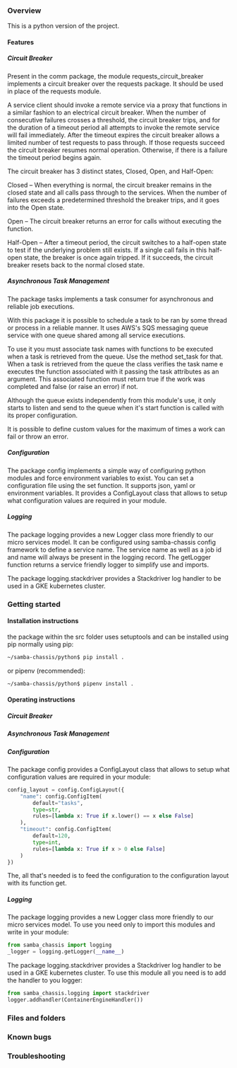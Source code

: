 ### Overview
This is a python version of the project.

#### Features
##### Circuit Breaker
Present in the comm package, the module 
requests_circuit_breaker implements a circuit 
breaker over the requests package. It should
be used in place of the requests module.

A service client should invoke a remote service via a proxy
that functions in a similar fashion to an electrical circuit
breaker. When the number of consecutive failures crosses a
threshold, the circuit breaker trips, and for the duration of
a timeout period all attempts to invoke the remote service will
fail immediately. After the timeout expires the circuit breaker
allows a limited number of test requests to pass through. If
those requests succeed the circuit breaker resumes normal operation.
Otherwise, if there is a failure the timeout period begins again.

The circuit breaker has 3 distinct states, Closed, Open, and Half-Open:

Closed – When everything is normal, the circuit breaker remains
in the closed state and all calls pass through to the services.
When the number of failures exceeds a predetermined threshold the
breaker trips, and it goes into the Open state.

Open – The circuit breaker returns an error for calls without
executing the function.

Half-Open – After a timeout period, the circuit switches to a
half-open state to test if the underlying problem still exists.
If a single call fails in this half-open state, the breaker is
once again tripped. If it succeeds, the circuit breaker resets
back to the normal closed state. 
  
##### Asynchronous Task Management
The package tasks implements a task consumer for asynchronous 
and reliable job executions.

With this package it is possible to schedule a task to be ran by
some thread or process in a reliable manner.
It uses AWS's SQS messaging queue service with one queue
shared among all service executions.

To use it you must associate task names with functions to be 
executed when a task is retrieved from the queue. Use the 
method set_task for that. When a task is retrieved from the 
queue the class verifies the task name e executes
the function associated with it passing the task attributes 
as an argument. This associated function must return true 
if the work was completed and false (or raise an error) if not.

Although the queue exists independently from this module's 
use, it only starts to listen and send to the queue when it's
start function is called with its proper configuration.

It is possible to define custom values for the maximum of 
times a work can fail or throw an error.

##### Configuration
The package config implements a simple way of configuring
python modules and force environment variables to exist.
You can set a configuration file using the set function.
It supports json, yaml or environment variables.
It provides a ConfigLayout class that allows to setup
what configuration values are required in your module.

##### Logging
The package logging provides a new Logger class more 
friendly to our micro services model. It can be configured 
using samba-chassis config framework to define a service name.
The service name as well as a job id and name will always 
be present in the logging record. The getLogger function 
returns a service friendly logger to simplify use and 
imports.

The package logging.stackdriver provides a Stackdriver log 
handler to be used in a GKE kubernetes cluster.
 
### Getting started

#### Installation instructions
the package within the src folder uses setuptools and can 
be installed using pip normally using pip:
```bash
~/samba-chassis/python$ pip install .
```
or pipenv (recommended):
```bash
~/samba-chassis/python$ pipenv install .
```
#### Operating instructions
##### Circuit Breaker
  
##### Asynchronous Task Management

##### Configuration
The package config provides a ConfigLayout class that 
allows to setup what configuration values are required 
in your module:
```python
config_layout = config.ConfigLayout({
    "name": config.ConfigItem(
        default="tasks",
        type=str,
        rules=[lambda x: True if x.lower() == x else False]
    ),
    "timeout": config.ConfigItem(
        default=120,
        type=int,
        rules=[lambda x: True if x > 0 else False]
    )
})
```
The, all that's needed is to feed the configuration to 
the configuration layout with its function get.

##### Logging
The package logging provides a new Logger class more 
friendly to our micro services model. To use you need 
only to import this modules and write in your module:
```python
from samba_chassis import logging
_logger = logging.getLogger(__name__) 
```

The package logging.stackdriver provides a Stackdriver log 
handler to be used in a GKE kubernetes cluster.
To use this module all you need is to add the handler to you logger:
```python
from samba_chassis.logging import stackdriver
logger.addhandler(ContainerEngineHandler())
```
 

### Files and folders

### Known bugs

### Troubleshooting
